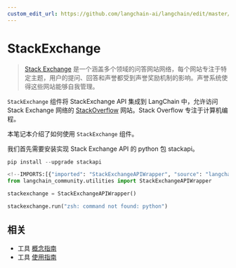 ```yaml
---
custom_edit_url: https://github.com/langchain-ai/langchain/edit/master/docs/docs/integrations/tools/stackexchange.ipynb
---
```

# StackExchange

>[Stack Exchange](https://stackexchange.com/) 是一个涵盖多个领域的问答网站网络，每个网站专注于特定主题，用户的提问、回答和声誉都受到声誉奖励机制的影响。声誉系统使得这些网站能够自我管理。

``StackExchange`` 组件将 StackExchange API 集成到 LangChain 中，允许访问 Stack Exchange 网络的 [StackOverflow](https://stackoverflow.com/) 网站。Stack Overflow 专注于计算机编程。


本笔记本介绍了如何使用 ``StackExchange`` 组件。

我们首先需要安装实现 Stack Exchange API 的 python 包 stackapi。


```python
pip install --upgrade stackapi
```


```python
<!--IMPORTS:[{"imported": "StackExchangeAPIWrapper", "source": "langchain_community.utilities", "docs": "https://python.langchain.com/api_reference/community/utilities/langchain_community.utilities.stackexchange.StackExchangeAPIWrapper.html", "title": "StackExchange"}]-->
from langchain_community.utilities import StackExchangeAPIWrapper

stackexchange = StackExchangeAPIWrapper()

stackexchange.run("zsh: command not found: python")
```


## 相关

- 工具 [概念指南](/docs/concepts/#tools)
- 工具 [使用指南](/docs/how_to/#tools)
